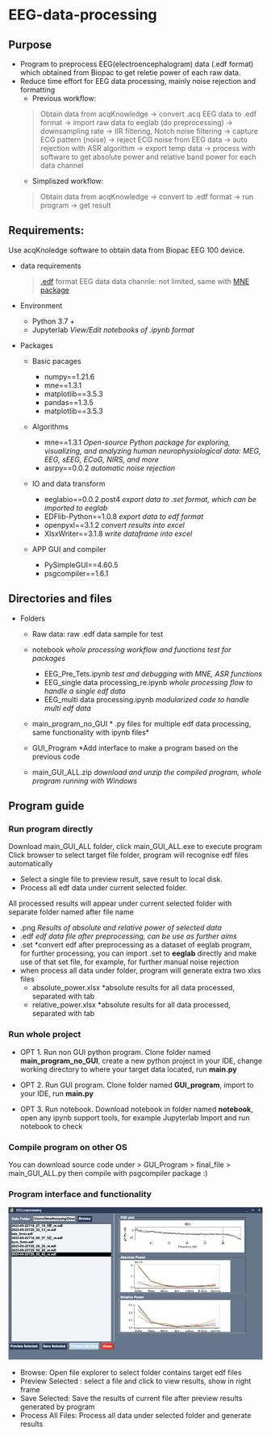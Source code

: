 # EEG-data-processing

## Purpose
- Program to preprocess EEG(electroencephalogram) data (.edf format) which obtained from Biopac to get reletie power of each raw data.
- Reduce time effort for EEG data processing, mainly noise rejection and formatting
    - Previous workflow:
  > Obtain data from acqKnowledge -> convert .acq EEG data to .edf format -> import raw data to eeglab (do preprocessing) -> downsampling rate -> IIR filtering, Notch noise filtering -> capture ECG pattern (noise) -> reject ECG noise from EEG data -> auto rejection with ASR algorithm -> export temp data -> process with software to get absolute power and relative band power for each data channel
    - Simpliszed workflow:
  > Obtain data from acqKnowledge -> convert to .edf format -> run program -> get result


## Requirements:
Use acqKnoledge software to obtain data from Biopac EEG 100 device.

- data requirements
  > [.edf](https://www.edfplus.info/) format EEG data
  > data channle: not limited, same with [MNE package](https://mne.tools/stable/index.html)

- Environment
    - Python 3.7 +
    - Jupyterlab *View/Edit notebooks of .ipynb format*


- Packages
    - Basic pacages
        - numpy==1.21.6
        - mne==1.3.1
        - matplotlib==3.5.3
        - pandas==1.3.5
        - matplotlib==3.5.3

    - Algorithms
        - mne==1.3.1    *Open-source Python package for exploring, visualizing, and analyzing human neurophysiological data: MEG, EEG, sEEG, ECoG, NIRS, and more*
        - asrpy==0.0.2    *automatic noise rejection*

    - IO and data transform
        - eeglabio==0.0.2.post4    *export data to .set format, which can be imported to eeglab*
        - EDFlib-Python==1.0.8    *export data to edf format*
        - openpyxl==3.1.2    *convert results into excel*
        - XlsxWriter==3.1.8    *write dataframe into excel*

    - APP GUI and compiler
        - PySimpleGUI==4.60.5
        - psgcompiler==1.6.1


## Directories and files
- Folders
    - Raw data: raw .edf data sample for test
    - notebook  *whole processing workflow and functions test for packages*
        - EEG_Pre_Tets.ipynb *test and debugging with MNE, ASR functions*
        - EEG_single data processing_re.ipynb  *whole processing flow to handle a single edf data*
        - EEG_multi data processing.ipynb  *modularized code to handle multi edf data*
    - main_program_no_GUI  * .py files for multiple edf data processing, same functionality with ipynb files*
    - GUI_Program  *Add interface to make a program based on the previous code

    - main_GUI_ALL.zip *download and unzip the compiled program, whole program running with Windows*

## Program guide

### Run program directly
Download main_GUI_ALL folder, click main_GUI_ALL.exe to execute program
Click browser to select target file folder, program will recognise edf files automatically
- Select a single file to preview result, save result to local disk.
- Process all edf data under current selected folder.

All processed results will appear under current selected folder with separate folder named after file name
- .png *Results of absolute and relative power of selected data*
- .edf *edf data file after preprocessing, can be use as further aims*
- .set *convert edf after preprocessing as a dataset of eeglab program, for further processing, you can import .set to **eeglab** directly and make use of that set file, for example, for further manual noise rejection
-  when process all data under folder, program will generate extra two xlxs files
   - absolute_power.xlsx *absolute results for all data processed, separated with tab
   - relative_power.xlsx *absolute results for all data processed, separated with tab

### Run whole project
- OPT 1. Run non GUI python program.
   Clone folder named **main_program_no_GUI**, create a new python project in your IDE, 
   change working directory to where your target data located, run **main.py**

- OPT 2. Run GUI program.
   Clone folder named **GUI_program**, import to your IDE, run **main.py**

- OPT 3. Run notebook.
   Download notebook in folder named **notebook**, open any ipynb support tools, for example Jupyterlab
   Import and run notebook to check


### Compile program on other OS
You can download source code under > GUI_Program > final_file > main_GUI_ALL.py
then compile with psgcompiler package :)




### Program interface and functionality

![main_interface.png](main_interface.png)
- Browse: Open file explorer to select folder contains target edf files
- Preview Selected : select a file and click to view results, show in right frame
- Save Selected: Save the results of current file after preview results generated by program
- Process All Files: Process all data under selected folder and generate results
